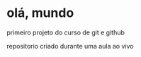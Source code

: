 # olá, mundo
 primeiro projeto do curso de git e github

repositorio criado durante uma aula ao vivo